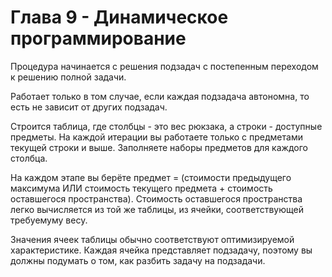 # Глава 9 - Динамическое программирование

Процедура начинается с решения подзадач с постепенным переходом к решению полной задачи.

Работает только в том случае, если каждая подзадача автономна, то есть не зависит от других подзадач.

Строится таблица, где столбцы - это вес рюкзака, а строки - доступные предметы. На каждой итерации вы работаете только с предметами текущей строки и выше. Заполняете наборы предметов для каждого столбца.

На каждом этапе вы берёте предмет = (стоимости предыдущего максимума ИЛИ стоимость текущего предмета + стоимость оставшегося пространства). Стоимость оставшегося пространства легко вычисляется из той же таблицы, из ячейки, соответствующей требуемуму весу.

Значения ячеек таблицы обычно соответствуют оптимизируемой характеристике. Каждая ячейка представляет подзадачу, поэтому вы должны подумать о том, как разбить задачу на подзадачи.